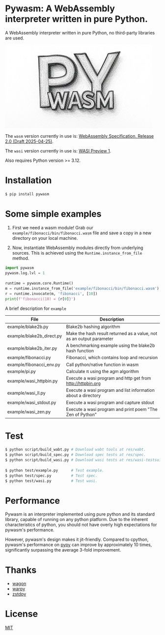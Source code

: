 # Pywasm: A WebAssembly interpreter written in pure Python.

A WebAssembly interpreter written in pure Python, no third-party libraries are used.

![img](./res/pywasm.jpg)

The `wasm` version currently in use is: [WebAssembly Specification, Release 2.0 (Draft 2025-04-25)](https://webassembly.github.io/spec/core/).

The `wasi` version currently in use is: [WASI Preview 1](https://github.com/WebAssembly/WASI/blob/main/legacy/README.md).

Also requires Python version >= 3.12.

# Installation

```sh
$ pip install pywasm
```

# Some simple examples

1. First we need a wasm module! Grab our `example/fibonacci/bin/fibonacci.wasm` file and save a copy in a new directory on your local machine.

2. Now, instantiate WebAssembly modules directly from underlying sources. This is achieved using the `Runtime.instance_from_file` method.

```py
import pywasm
pywasm.log.lvl = 1

runtime = pywasm.core.Runtime()
m = runtime.instance_from_file('example/fibonacci/bin/fibonacci.wasm')
r = runtime.invocate(m, 'fibonacci', [10])
print(f'fibonacci(10) = {r[0]}')
```

A brief description for `example`

|           File            |                             Description                              |
| ------------------------- | -------------------------------------------------------------------- |
| example/blake2b.py        | Blake2b hashing algorithm                                            |
| example/blake2b_direct.py | Make the hash result returned as a value, not as an output parameter |
| example/blake2b_iter.py   | A benchmarking example using the blake2b hash function               |
| example/fibonacci.py      | Fibonacci, which contains loop and recursion                         |
| example/fibonacci_env.py  | Call python/native function in wasm                                  |
| example/pi.py             | Calculate π using the agm algorithm                                  |
| example/wasi_httpbin.py   | Execute a wasi program and http get from <http://httpbin.org>        |
| example/wasi_ll.py        | Execute a wasi program and list information about a directory        |
| example/wasi_stdout.py    | Execute a wasi program and capture stdout                            |
| example/wasi_zen.py       | Execute a wasi program and print poem "The Zen of Python"            |

# Test

```sh
$ python script/build_wabt.py # Download wabt tools at res/wabt.
$ python script/build_spec.py # Download spec tests at res/spec.
$ python script/build_wasi.py # Download wasi tests at res/wasi-testsuite.

$ python test/example.py      # Test example.
$ python test/spec.py         # Test spec.
$ python test/wasi.py         # Test wasi.
```

# Performance

Pywasm is an interpreter implemented using pure python and its standard library, capable of running on any python platform. Due to the inherent characteristics of python, you should not have overly high expectations for pywasm's performance.

However, pywasm's design makes it jit-friendly. Compared to cpython, pywasm's performance on [pypy](https://pypy.org/) can improve by approximately 10 times, significantly surpassing the average 3-fold improvement.

# Thanks

- [wagon](https://github.com/go-interpreter/wagon)
- [warpy](https://github.com/kanaka/warpy)
- [zstdpy](https://github.com/dholth/zstdpy)

# License

[MIT](./LICENSE)
